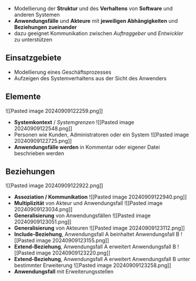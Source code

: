- Modellierung der **Struktur** und des **Verhaltens** von **Software** und anderen Systemen
- **Anwendungsfälle** und **Akteure** mit **jeweiligen Abhängigkeiten** und **Beziehungen zueinander**
- dazu geeignet Kommunikation zwischen *Auftraggeber* und *Entwickler* zu unterstützen

## Einsatzgebiete
- Modellierung eines Geschäftsprozesses
- Aufzeigen des Systemverhaltens aus der Sicht des Anwenders

## Elemente
![[Pasted image 20240909122259.png]]
- **Systemkontext** / *Systemgrenzen*
![[Pasted image 20240909122548.png]]
- Personen wie Kunden, Administratoren oder ein System
![[Pasted image 20240909122725.png]]
- **Anwendungsfälle werden** in Kommentar oder eigener Datei beschrieben werden
## Beziehungen
![[Pasted image 20240909122922.png]]
- **Assoziation / Kommunikation**
![[Pasted image 20240909122940.png]]
- **Multiplizität** von Akteur und Anwendungsfall
![[Pasted image 20240909123034.png]]
- **Generalisierung** von Anwendungsfällen
![[Pasted image 20240909123051.png]]
- **Generalisierung** von Akteuren
![[Pasted image 20240909123112.png]]
- **Include-Beziehung**, Anwendungsfall A beinhaltet Anwendungsfall B
![[Pasted image 20240909123155.png]]
- **Extend-Beziehung**, Anwendungsfall A erweitert Anwendungsfall B
![[Pasted image 20240909123220.png]]
- **Extend-Beziehung**, Anwendungsfall A erweitert Anwendungsfall B unter bestimmter Erweiterung
![[Pasted image 20240909123258.png]]
- **Anwendungsfall** mit Erweiterungsstellen